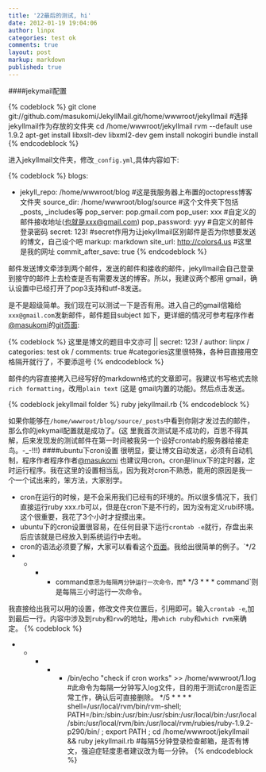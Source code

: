```yaml
---
title: '22最后的测试, hi'
date: 2012-01-19 19:04:06
author: linpx
categories: test ok
comments: true
layout: post
markup: markdown
published: true
---
```

####jekymail配置

{% codeblock %}
git clone git://github.com/masukomi/JekyllMail.git/home/wwwroot/jekyllmail
  #选择jekyllmail作为存放的文件夹
cd /home/wwwroot/jekyllmail
rvm --default use 1.9.2
apt-get install libxslt-dev libxml2-dev
gem install nokogiri
bundle install
{% endcodeblock %}

进入jekyllmail文件夹，修改`_config.yml`,具体内容如下:

{% codeblock %}
blogs:
- jekyll_repo: /home/wwwroot/blog     #这是我服务器上布置的octopress博客文件夹
  source_dir: /home/wwwroot/blog/source   #这个文件夹下包括_posts, _includes等
  pop_server: pop.gmail.com
  pop_user: xxx  #自定义的邮件接收地址(也就是xxx@gmail.com)
  pop_password: yyy  #自定义的邮件登录密码
  secret: 123!  #secret作用为让jekyllmail区别邮件是否为你想要发送的博文，自己设个吧
  markup: markdown
  site_url: http://colors4.us  #这里是我的网址
  commit_after_save: true
{% endcodeblock %}

邮件发送博文牵涉到两个邮件，发送的邮件和接收的邮件，jekyllmail会自己登录到接守的邮件上去检查是否有需要发送的博客。所以，我建议两个都用
gmail，确认设置中已经打开了pop3支持和utf-8发送。

是不是超级简单。我们现在可以测试一下是否有用。进入自己的gmail信箱给`xxx@gmail.com`发新邮件，邮件题目subject
如下，更详细的情况可参考程序作者[@masukomi](http://twitter.com/masukomi)的[git页面](
https://github.com/masukomi/JekyllMail):

{% codeblock %}
这里是博文的题目中文亦可 || secret: 123! / author: linpx / categories: test ok /
comments: true      #categories这里很特殊，各种目直接用空格隔开就行了，不要添逗号
{% endcodeblock %}

邮件的内容直接拷入已经写好的markdown格式的文章即可。我建议书写格式去除`rich formatting`，改用`plain text` (这是
gmail内置的功能)。然后点击发送。

{% codeblock jekyllmail folder %}
ruby jekyllmail.rb
{% endcodeblock %}

如果你能够在`/home/wwwroot/blog/source/_posts`中看到你刚才发过去的邮件，那么你的jekymail配置就是成功了。(这
里我首次测试是不成功的，百思不得其解，后来发现发的测试邮件在第一时间被我另一个设好crontab的服务器给接走鸟。-_-!!!)
####ubuntu下cron设置
很明显，要让博文自动发送，必须有自动机制，程序作者程序作者[@masukomi](http://twitter.com/masukomi)
也建议用cron。cron是linux下的定时器，定时运行程序。我在这里的设置相当乱，因为我对cron不熟悉，能用的原因是我一个一个试出来的，笨方法，大家别学。

* cron在运行的时候，是不会采用我们已经有的环境的。所以很多情况下，我们直接运行ruby
xxx.rb可以，但是在cron下是不行的，因为没有定义rubi环境。这个很重要，我花了3个小时才捉摸出来。
*    ubuntu下的cron设置很容易，在任何目录下运行`crontab -e`就行，存盘出来后应该就是已经放入到系统运行中去啦。
*    cron的语法必须要了解，大家可以看看这个[页面](https://help.ubuntu.com/community/CronHowto)。我给出很简单的例子。`*/2
* * * * command`意思为每隔两分钟运行一次命令，而`* */3 * * * command`则是每隔三小时运行一次命令。

我直接给出我可以用的设置，修改文件夹位置后，引用即可。输入`crontab
-e`,加到最后一行。内容中涉及到`ruby`和`rvw`的地址，用`which ruby`和`which rvm`来确定。
{% codeblock %}
* * * * * /bin/echo "check if cron works" >> /home/wwwroot/1.log
#此命令为每隔一分钟写入log文件，目的用于测试cron是否正常工作，确认后可直接删除。
*/5 * * * *  shell=/usr/local/rvm/bin/rvm-shell;
PATH=/bin:/sbin:/usr/bin:/usr/sbin:/usr/local/bin:/usr/local/sbin:/usr/local/rvm/bin:/usr/local/rvm/rubies/ruby-1.9.2-p290/bin/
; export PATH ; cd /home/wwwroot/jekyllmail && ruby jekyllmail.rb
#每隔5分钟登录检查邮箱，是否有博文，强迫症轻度患者建议改为每一分钟。
{% endcodeblock %}
